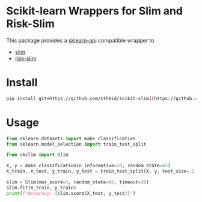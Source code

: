 # Scikit-learn Wrappers for Slim and Risk-Slim

This package provides a [sklearn-api](https://scikit-learn.org/stable/glossary.html#glossary-estimator-types) compatible wrapper to
- [slim](https://github.com/ustunb/slim-python)
- [risk-slim](https://github.com/ustunb/risk-slim)

# Install
```bash
pip install git+https://github.com/stheid/scikit-slim](https://github.com/stheid/sklearn-riskslim-slim)
```

# Usage

```python
from sklearn.datasets import make_classification
from sklearn.model_selection import train_test_split

from skslim import Slim

X, y = make_classification(n_informative=10, random_state=42)
X_train, X_test, y_train, y_test = train_test_split(X, y, test_size=.2, random_state=42)

slim = Slim(max_score=3, random_state=42, timeout=30)
slim.fit(X_train, y_train)
print(f"Accuracy: {slim.score(X_test, y_test)}")
```
